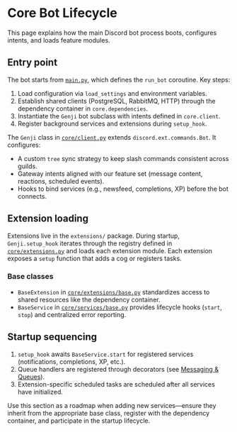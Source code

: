 # Core Bot Lifecycle

This page explains how the main Discord bot process boots, configures intents, and loads feature modules.

## Entry point

The bot starts from [`main.py`](../../main.py), which defines the `run_bot` coroutine. Key steps:

1. Load configuration via `load_settings` and environment variables.
2. Establish shared clients (PostgreSQL, RabbitMQ, HTTP) through the dependency container in `core.dependencies`.
3. Instantiate the `Genji` bot subclass with intents defined in `core.client`.
4. Register background services and extensions during `setup_hook`.

The `Genji` class in [`core/client.py`](../../core/client.py) extends `discord.ext.commands.Bot`. It configures:

- A custom `tree` sync strategy to keep slash commands consistent across guilds.
- Gateway intents aligned with our feature set (message content, reactions, scheduled events).
- Hooks to bind services (e.g., newsfeed, completions, XP) before the bot connects.

## Extension loading

Extensions live in the `extensions/` package. During startup, `Genji.setup_hook` iterates through the registry defined in [`core/extensions.py`](../../core/extensions.py) and loads each extension module. Each extension exposes a `setup` function that adds a cog or registers tasks.

### Base classes

- `BaseExtension` in [`core/extensions/base.py`](../../core/extensions/base.py) standardizes access to shared resources like the dependency container.
- `BaseService` in [`core/services/base.py`](../../core/services/base.py) provides lifecycle hooks (`start`, `stop`) and centralized error reporting.

## Startup sequencing

1. `setup_hook` awaits `BaseService.start` for registered services (notifications, completions, XP, etc.).
2. Queue handlers are registered through decorators (see [Messaging & Queues](messaging.md)).
3. Extension-specific scheduled tasks are scheduled after all services have initialized.

Use this section as a roadmap when adding new services—ensure they inherit from the appropriate base class, register with the dependency container, and participate in the startup lifecycle.

